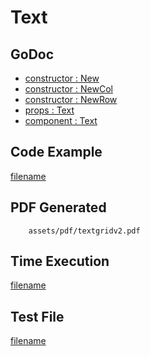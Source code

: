 # Text

## GoDoc
* [constructor : New](https://pkg.go.dev/github.com/johnfercher/maroto/v2/pkg/components/text#New)
* [constructor : NewCol](https://pkg.go.dev/github.com/johnfercher/maroto/v2/pkg/components/text#NewCol)
* [constructor : NewRow](https://pkg.go.dev/github.com/johnfercher/maroto/v2/pkg/components/text#NewRow)
* [props : Text](https://pkg.go.dev/github.com/johnfercher/maroto/v2/pkg/props#Text)
* [component : Text](https://pkg.go.dev/github.com/johnfercher/maroto/v2/pkg/components/text#Text)


## Code Example
[filename](../../assets/examples/textgrid/v2/main.go ':include :type=code')

## PDF Generated
```pdf
	assets/pdf/textgridv2.pdf
```

## Time Execution
[filename](../../assets/text/textgridv2.txt  ':include :type=code')

## Test File
[filename](https://raw.githubusercontent.com/johnfercher/maroto/master/test/maroto/examples/textgrid.json  ':include :type=code')